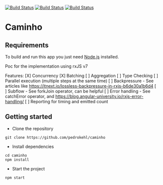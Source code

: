 [![Build Status](https://github.com/pedrokehl/caminho/workflows/Build/badge.svg)](https://github.com/pedrokehl/caminho/actions)
[![Build Status](https://github.com/pedrokehl/caminho/workflows/Lint/badge.svg)](https://github.com/pedrokehl/caminho/actions)
[![Build Status](https://github.com/pedrokehl/caminho/workflows/Test/badge.svg)](https://github.com/pedrokehl/caminho/actions)

# Caminho


## Requirements
To build and run this app you just need [Node.js](https://nodejs.org/en/) installed.

Poc for the implementation using rxJS v7

Features:
[X] Concurrency
[X] Batching
[ ] Aggregation
[ ] Type Checking
[ ] Parallel execution (multiple steps at the same time)
[ ] Backpressure - See articles like https://itnext.io/lossless-backpressure-in-rxjs-b6de30a1b6d4
[ ] Subflow - See forkJoin operator, can be helpful
[ ] Error handling - See catchError operator, and https://blog.angular-university.io/rxjs-error-handling/
[ ] Reporting for timing and emitted count

## Getting started
- Clone the repository
```
git clone https://github.com/pedrokehl/caminho
```
- Install dependencies
```
cd caminho
npm install
```
- Start the project
```
npm start
```
